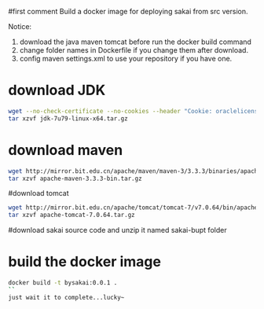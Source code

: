 #first comment
Build a docker image for deploying sakai from src version.

Notice:
1. download the java maven tomcat before run the docker build command
2. change folder names in Dockerfile if you change them after download.
3. config maven settings.xml to use your repository if you have one.


# download JDK
```bash
wget --no-check-certificate --no-cookies --header "Cookie: oraclelicense=accept-securebackup-cookie" http://download.oracle.com/otn-pub/java/jdk/7u79-b15/jdk-7u79-linux-x64.tar.gz
tar xzvf jdk-7u79-linux-x64.tar.gz
```

# download maven
```bash
wget http://mirror.bit.edu.cn/apache/maven/maven-3/3.3.3/binaries/apache-maven-3.3.3-bin.tar.gz
tar xzvf apache-maven-3.3.3-bin.tar.gz
```

#download tomcat
```bash
wget http://mirror.bit.edu.cn/apache/tomcat/tomcat-7/v7.0.64/bin/apache-tomcat-7.0.64.tar.gz
tar xzvf apache-tomcat-7.0.64.tar.gz

```

#download sakai source code and unzip it named sakai-bupt folder


# build the docker image
```bash
docker build -t bysakai:0.0.1 .
``
just wait it to complete...lucky~
